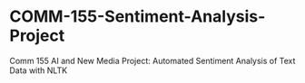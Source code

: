 # COMM-155-Sentiment-Analysis-Project
Comm 155 AI and New Media Project: Automated Sentiment Analysis of Text Data with NLTK
